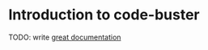 # Introduction to code-buster

TODO: write [great documentation](http://jacobian.org/writing/what-to-write/)
